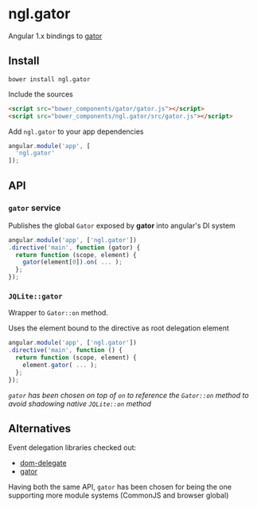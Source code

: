 ngl.gator
=========

Angular 1.x bindings to [gator](https://github.com/ccampbell/gator)

Install
-------

    bower install ngl.gator

Include the sources

```html
<script src="bower_components/gator/gator.js"></script>
<script src="bower_components/ngl.gator/src/gator.js"></script>
```

Add `ngl.gator` to your app dependencies

```js
angular.module('app', [
  'ngl.gator'
]);
```

API
---

### `gator` service

Publishes the global `Gator` exposed by **gator** into angular's DI system

```js
angular.module('app', ['ngl.gator'])
.directive('main', function (gator) {
  return function (scope, element) {
    gator(element[0]).on( ... );
  };
});
```

### `JQLite::gator`

Wrapper to `Gator::on` method.

Uses the element bound to the directive as root delegation element

```js
angular.module('app', ['ngl.gator'])
.directive('main', function () {
  return function (scope, element) {
    element.gator( ... );
  };
});
```

_`gator` has been chosen on top of `on` to reference the `Gator::on` method to
avoid shadowing native `JQLite::on` method_

Alternatives
------------

Event delegation libraries checked out:

  * [dom-delegate](https://github.com/ftlabs/ftdomdelegate)
  * [gator](https://craig.is/riding/gators)

Having both the same API, `gator` has been chosen for being the one supporting
more module systems (CommonJS and browser global)
